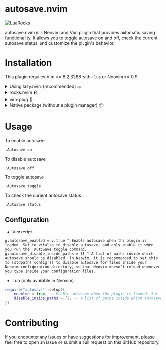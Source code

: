 # autosave.nvim

[![LuaRocks](https://img.shields.io/luarocks/v/brianhuster/autosave.nvim?logo=lua&color=purple)](https://luarocks.org/modules/brianhuster/autosave.nvim)

autosave.nvim is a Neovim and Vim plugin that provides automatic saving functionality. It allows you to toggle autosave on and off, check the current autosave status, and customize the plugin's behavior.

# Installation

This plugin requires Vim >= 8.2.3288 with `+lua` or Neovim >= 0.9

<details>
<summary>Using lazy.nvim (recommended) 💤</summary>

```lua
require("lazy").setup({
    {
        "brianhuster/autosave.nvim",
        event="InsertEnter",
        opts = {} -- Configuration here
    },
})
```

</details>

<details>
<summary>rocks.nvim 🪨</summary>

```vim
:Rocks install live-preview.nvim
```
</details>

<details>
<summary>vim-plug 🔌</summary>

```vim
Plug 'brianhuster/autosave.nvim' 
```

</details>

<details>
<summary>Native package (without a plugin manager) 📦</summary>

* Neovim

```sh
git clone --depth 1 https://github.com/brianhuster/live-preview.nvim ~/.local/share/nvim/site/pack/brianhuster/start/live-preview.nvim
```

* Vim

```sh
git clone --depth 1 https://github.com/brianhuster/live-preview.nvim ~/.vim/pack/brianhuster/start/live-preview.nvim
```
</details>

# Usage

To enable autosave
```vim
:Autosave on
```

To disable autosave
```vim
:Autosave off
```

To toggle autosave
```vim
:Autosave toggle
```

To check the current autosave status
```vim
:Autosave status
```

## Configuration

* Vimscript

```vim
g:autosave_enabled = v:true " Enable autosave when the plugin is loaded. Set to v:false to disable autosave, and only enable it when you run the :AutoSave toggle command.
g:autosave_disable_inside_paths = [] " A list of paths inside which autosave should be disabled. In Neovim, it is recommended to set this to [stdpath('config')] to disable autosave for files inside your Neovim configuration directory, so that Neovim doesn't reload whenever you type inside your configuration files.
```

* Lua (only available in Neovim)

```lua
require("autosave").setup({
    enabled = true, -- Enable autosave when the plugin is loaded. Set to false to disable autosave, and only enable it when you run the :AutoSave toggle command.
    disable_inside_paths = {}, -- A list of paths inside which autosave should be disabled. In Neovim, it is recommended to set this to {vim.fn.stdpath('config')} to disable autosave for files inside your Neovim configuration directory, so that Neovim doesn't reload whenever you type inside your configuration files.
})
```

# Contributing

If you encounter any issues or have suggestions for improvement, please feel free to open an issue or submit a pull request on this GitHub repository. 


